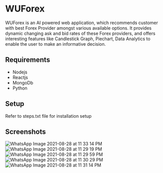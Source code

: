 # WUForex

WUForex is an AI powered web application, which recommends customer with best Forex Provider amongst various available
options. It provides dynamic changing ask and bid rates of these Forex providers, and offers interesting features like Candlestick
Graph, Piechart, Data Analytics to enable the user to make an informative decision.

## Requirements

- Nodejs
- Reactjs
- MongoDb
- Python

## Setup

Refer to steps.txt file for installation setup 

## Screenshots

![WhatsApp Image 2021-08-28 at 11 33 14 PM](https://user-images.githubusercontent.com/42616710/131226923-94340e6d-dc2f-4fa7-ab5d-1544e27fb00b.jpeg)
![WhatsApp Image 2021-08-28 at 11 29 19 PM](https://user-images.githubusercontent.com/42616710/131226926-4179c193-17f8-4f0e-8f4c-fd95cb11f7ff.jpeg)
![WhatsApp Image 2021-08-28 at 11 29 59 PM](https://user-images.githubusercontent.com/42616710/131226927-fd077f4b-cb7c-4306-8274-225b4fe98471.jpeg)
![WhatsApp Image 2021-08-28 at 11 30 29 PM](https://user-images.githubusercontent.com/42616710/131226930-6322367a-9268-4b4c-bdaa-875b550c0fdb.jpeg)
![WhatsApp Image 2021-08-28 at 11 31 14 PM](https://user-images.githubusercontent.com/42616710/131226935-ae99a1a0-068d-41c4-ae68-8745e202b7aa.jpeg)

